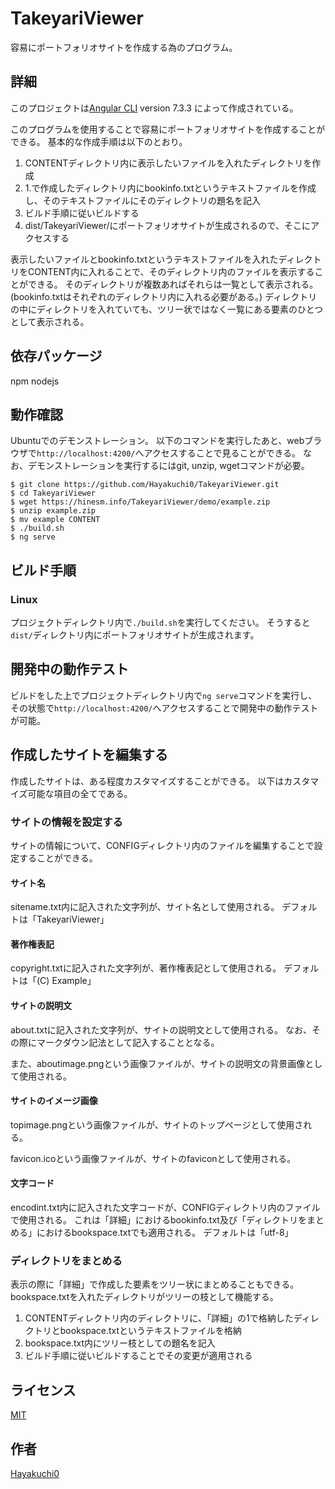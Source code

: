 # TakeyariViewer

容易にポートフォリオサイトを作成する為のプログラム。

## 詳細

このプロジェクトは[Angular CLI](https://github.com/angular/angular-cli) version 7.3.3 によって作成されている。

このプログラムを使用することで容易にポートフォリオサイトを作成することができる。
基本的な作成手順は以下のとおり。

1. CONTENTディレクトリ内に表示したいファイルを入れたディレクトリを作成
2. 1.で作成したディレクトリ内にbookinfo.txtというテキストファイルを作成し、そのテキストファイルにそのディレクトリの題名を記入
3. ビルド手順に従いビルドする
4. dist/TakeyariViewer/にポートフォリオサイトが生成されるので、そこにアクセスする

表示したいファイルとbookinfo.txtというテキストファイルを入れたディレクトリをCONTENT内に入れることで、そのディレクトリ内のファイルを表示することができる。
そのディレクトリが複数あればそれらは一覧として表示される。(bookinfo.txtはそれぞれのディレクトリ内に入れる必要がある。)
ディレクトリの中にディレクトリを入れていても、ツリー状ではなく一覧にある要素のひとつとして表示される。


## 依存パッケージ

npm nodejs


## 動作確認

Ubuntuでのデモンストレーション。
以下のコマンドを実行したあと、webブラウザで`http://localhost:4200/`へアクセスすることで見ることができる。
なお、デモンストレーションを実行するにはgit, unzip, wgetコマンドが必要。

```
$ git clone https://github.com/Hayakuchi0/TakeyariViewer.git
$ cd TakeyariViewer
$ wget https://hinesm.info/TakeyariViewer/demo/example.zip
$ unzip example.zip
$ mv example CONTENT
$ ./build.sh
$ ng serve
```


## ビルド手順

### Linux

プロジェクトディレクトリ内で`./build.sh`を実行してください。
そうすると`dist/`ディレクトリ内にポートフォリオサイトが生成されます。


## 開発中の動作テスト

ビルドをした上でプロジェクトディレクトリ内で`ng serve`コマンドを実行し、その状態で`http://localhost:4200/`へアクセスすることで開発中の動作テストが可能。


## 作成したサイトを編集する

作成したサイトは、ある程度カスタマイズすることができる。
以下はカスタマイズ可能な項目の全てである。

### サイトの情報を設定する

サイトの情報について、CONFIGディレクトリ内のファイルを編集することで設定することができる。

#### サイト名

sitename.txt内に記入された文字列が、サイト名として使用される。
デフォルトは「TakeyariViewer」

#### 著作権表記

copyright.txtに記入された文字列が、著作権表記として使用される。
デフォルトは「(C) Example」

#### サイトの説明文

about.txtに記入された文字列が、サイトの説明文として使用される。
なお、その際にマークダウン記法として記入することとなる。

また、aboutimage.pngという画像ファイルが、サイトの説明文の背景画像として使用される。

#### サイトのイメージ画像

topimage.pngという画像ファイルが、サイトのトップページとして使用される。

favicon.icoという画像ファイルが、サイトのfaviconとして使用される。

#### 文字コード

encodint.txt内に記入された文字コードが、CONFIGディレクトリ内のファイルで使用される。
これは「詳細」におけるbookinfo.txt及び「ディレクトリをまとめる」におけるbookspace.txtでも適用される。
デフォルトは「utf-8」

### ディレクトリをまとめる

表示の際に「詳細」で作成した要素をツリー状にまとめることもできる。
bookspace.txtを入れたディレクトリがツリーの枝として機能する。

1. CONTENTディレクトリ内のディレクトリに、「詳細」の1で格納したディレクトリとbookspace.txtというテキストファイルを格納
2. bookspace.txt内にツリー枝としての題名を記入
3. ビルド手順に従いビルドすることでその変更が適用される


## ライセンス

[MIT](https://github.com/Hayakuchi0/TakeyariViewer/blob/master/LICENSE)


## 作者

[Hayakuchi0](https://github.com/Hayakuchi0/)
